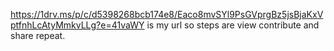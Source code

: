 https://1drv.ms/p/c/d5398268bcb174e8/Eaco8mvSYl9PsGVprgBz5jsBjaKxVptfnhLcAtyMmkvLLg?e=41vaWY is my url so steps are view contribute and share repeat.
